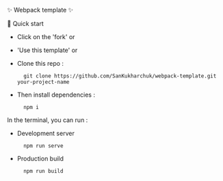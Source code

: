 ✨ Webpack template ✨


🚀 Quick start

* Click on the 'fork' or 
* 'Use this template' or
* Clone this repo :
  
        git clone https://github.com/SanKukharchuk/webpack-template.git your-project-name

* Then install dependencies :

        npm i


In the terminal, you can run :

* Development server  
    
        npm run serve

* Production build 
    
        npm run build

